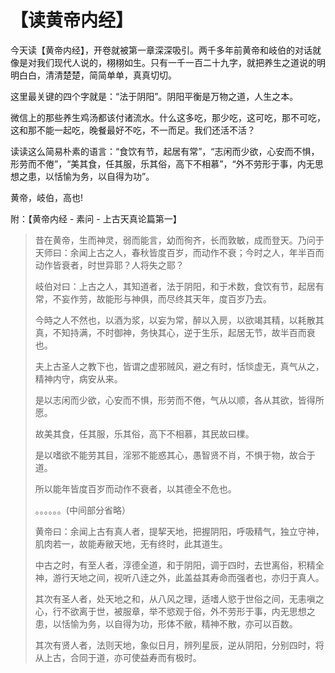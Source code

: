 # 【读黄帝内经】

今天读【黄帝内经】，开卷就被第一章深深吸引。两千多年前黄帝和岐伯的对话就像是对我们现代人说的，栩栩如生。只有一千一百二十九字，就把养生之道说的明明白白，清清楚楚，简简单单，真真切切。

这里最关键的四个字就是：“法于阴阳”。阴阳平衡是万物之道，人生之本。

微信上的那些养生鸡汤都该付诸流水。什么这多吃，那少吃，这可吃，那不可吃，这和那不能一起吃，晚餐最好不吃，不一而足。我们还活不活？

读读这么简易朴素的语言：“食饮有节，起居有常”，“志闲而少欲，心安而不惧，形劳而不倦”，“美其食，任其服，乐其俗，高下不相慕”，“外不劳形于事，内无思想之患，以恬愉为务，以自得为功”。

黄帝，岐伯，高也!

附：【黄帝内经 - 素问 - 上古天真论篇第一】

> 昔在黄帝，生而神灵，弱而能言，幼而徇齐，长而敦敏，成而登天。乃问于天师曰：余闻上古之人，春秋皆度百岁，而动作不衰；今时之人，年半百而动作皆衰者，时世异耶？人将失之耶？
>
> 岐伯对曰：上古之人，其知道者，法于阴阳，和于术数，食饮有节，起居有常，不妄作劳，故能形与神俱，而尽终其天年，度百岁乃去。
>
> 今時之人不然也，以酒为浆，以妄为常，醉以入房，以欲竭其精，以耗散其真，不知持满，不时御神，务快其心，逆于生乐，起居无节，故半百而衰也。
>
> 夫上古圣人之教下也，皆谓之虚邪贼风，避之有时，恬惔虚无，真气从之，精神内守，病安从来。
>
> 是以志闲而少欲，心安而不惧，形劳而不倦，气从以顺，各从其欲，皆得所愿。
>
> 故美其食，任其服，乐其俗，高下不相慕，其民故曰檏。
>
> 是以嗜欲不能劳其目，淫邪不能惑其心，愚智贤不肖，不惧于物，故合于道。
>
> 所以能年皆度百岁而动作不衰者，以其德全不危也。
>
> 。。。。。。(中间部分省略）
>
> 黄帝曰：余闻上古有真人者，提挈天地，把握阴阳，呼吸精气，独立守神，肌肉若一，故能寿敝天地，无有终时，此其道生。
>
> 中古之时，有至人者，淳德全道，和于阴阳，调于四时，去世离俗，积精全神，游行天地之间，视听八逹之外，此盖益其寿命而强者也，亦归于真人。
>
> 其次有圣人者，处天地之和，从八风之理，适嗜人慾于世俗之间，无恚嗔之心，行不欲离于世，被服章，举不慾观于俗，外不劳形于事，内无思想之患，以恬愉为务，以自得为功，形体不敝，精神不散，亦可以百数。
>
> 其次有贤人者，法则天地，象似日月，辨列星辰，逆从阴阳，分别四时，将从上古，合同于道，亦可使益寿而有极时。

